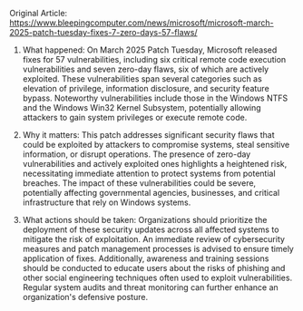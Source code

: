 Original Article: https://www.bleepingcomputer.com/news/microsoft/microsoft-march-2025-patch-tuesday-fixes-7-zero-days-57-flaws/

1) What happened: On March 2025 Patch Tuesday, Microsoft released fixes for 57 vulnerabilities, including six critical remote code execution vulnerabilities and seven zero-day flaws, six of which are actively exploited. These vulnerabilities span several categories such as elevation of privilege, information disclosure, and security feature bypass. Noteworthy vulnerabilities include those in the Windows NTFS and the Windows Win32 Kernel Subsystem, potentially allowing attackers to gain system privileges or execute remote code.

2) Why it matters: This patch addresses significant security flaws that could be exploited by attackers to compromise systems, steal sensitive information, or disrupt operations. The presence of zero-day vulnerabilities and actively exploited ones highlights a heightened risk, necessitating immediate attention to protect systems from potential breaches. The impact of these vulnerabilities could be severe, potentially affecting governmental agencies, businesses, and critical infrastructure that rely on Windows systems.

3) What actions should be taken: Organizations should prioritize the deployment of these security updates across all affected systems to mitigate the risk of exploitation. An immediate review of cybersecurity measures and patch management processes is advised to ensure timely application of fixes. Additionally, awareness and training sessions should be conducted to educate users about the risks of phishing and other social engineering techniques often used to exploit vulnerabilities. Regular system audits and threat monitoring can further enhance an organization's defensive posture.